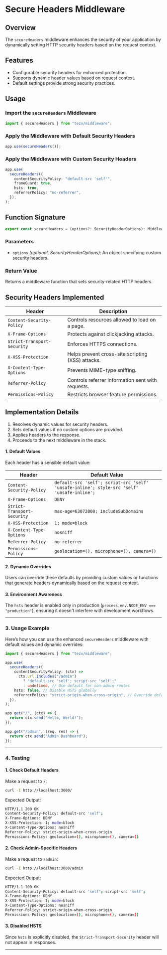 # Secure Headers Middleware

## Overview

The `secureHeaders` middleware enhances the security of your application by dynamically setting HTTP security headers based on the request context.

## Features

- Configurable security headers for enhanced protection.
- Supports dynamic header values based on request context.
- Default settings provide strong security practices.

## Usage

### Import the `secureHeaders` Middleware

```ts
import { secureHeaders } from "tezx/middleware";
```

### Apply the Middleware with Default Security Headers

```ts
app.use(secureHeaders());
```

### Apply the Middleware with Custom Security Headers

```ts
app.use(
  secureHeaders({
    contentSecurityPolicy: "default-src 'self'",
    frameGuard: true,
    hsts: true,
    referrerPolicy: "no-referrer",
  }),
);
```

## Function Signature

```ts
export const secureHeaders = (options?: SecurityHeaderOptions): Middleware;
```

### Parameters

- `options` _(optional, SecurityHeaderOptions)_: An object specifying custom security headers.

### Return Value

Returns a middleware function that sets security-related HTTP headers.

## Security Headers Implemented

| Header                      | Description                                       |
| --------------------------- | ------------------------------------------------- |
| `Content-Security-Policy`   | Controls resources allowed to load on a page.     |
| `X-Frame-Options`           | Protects against clickjacking attacks.            |
| `Strict-Transport-Security` | Enforces HTTPS connections.                       |
| `X-XSS-Protection`          | Helps prevent cross-site scripting (XSS) attacks. |
| `X-Content-Type-Options`    | Prevents MIME-type sniffing.                      |
| `Referrer-Policy`           | Controls referrer information sent with requests. |
| `Permissions-Policy`        | Restricts browser feature permissions.            |

## Implementation Details

1. Resolves dynamic values for security headers.
2. Sets default values if no custom options are provided.
3. Applies headers to the response.
4. Proceeds to the next middleware in the stack.

#### **1. Default Values**

Each header has a sensible default value:

| Header                      | Default Value                                                                              |
| --------------------------- | ------------------------------------------------------------------------------------------ |
| `Content-Security-Policy`   | `default-src 'self'; script-src 'self' 'unsafe-inline'; style-src 'self' 'unsafe-inline';` |
| `X-Frame-Options`           | `DENY`                                                                                     |
| `Strict-Transport-Security` | `max-age=63072000; includeSubDomains`                                                      |
| `X-XSS-Protection`          | `1; mode=block`                                                                            |
| `X-Content-Type-Options`    | `nosniff`                                                                                  |
| `Referrer-Policy`           | `no-referrer`                                                                              |
| `Permissions-Policy`        | `geolocation=(), microphone=(), camera=()`                                                 |

#### **2. Dynamic Overrides**

Users can override these defaults by providing custom values or functions that generate headers dynamically based on the request context.

#### **3. Environment Awareness**

The `hsts` header is enabled only in production (`process.env.NODE_ENV === "production"`), ensuring it doesn't interfere with development workflows.

---

### **3. Usage Example**

Here’s how you can use the enhanced `secureHeaders` middleware with default values and dynamic overrides:

```typescript
import { secureHeaders } from "tezx/middleware";

app.use(
  secureHeaders({
    contentSecurityPolicy: (ctx) =>
      ctx.url.includes("/admin")
        ? "default-src 'self'; script-src 'self';"
        : undefined, // Use default for non-admin routes
    hsts: false, // Disable HSTS globally
    referrerPolicy: "strict-origin-when-cross-origin", // Override default
  }),
);

app.get("/", (ctx) => {
  return ctx.send("Hello, World!");
});

app.get("/admin", (req, res) => {
  return ctx.send("Admin Dashboard");
});
```

---

### **4. Testing**

#### **1. Check Default Headers**

Make a request to `/`:

```bash
curl -I http://localhost:3000/
```

Expected Output:

```bash
HTTP/1.1 200 OK
Content-Security-Policy: default-src 'self';
X-Frame-Options: DENY
X-XSS-Protection: 1; mode=block
X-Content-Type-Options: nosniff
Referrer-Policy: strict-origin-when-cross-origin
Permissions-Policy: geolocation=(), microphone=(), camera=()
```

#### **2. Check Admin-Specific Headers**

Make a request to `/admin`:

```bash
curl -I http://localhost:3000/admin
```

Expected Output:

```bash
HTTP/1.1 200 OK
Content-Security-Policy: default-src 'self'; script-src 'self';
X-Frame-Options: DENY
X-XSS-Protection: 1; mode=block
X-Content-Type-Options: nosniff
Referrer-Policy: strict-origin-when-cross-origin
Permissions-Policy: geolocation=(), microphone=(), camera=()
```

#### **3. Disabled HSTS**

Since `hsts` is explicitly disabled, the `Strict-Transport-Security` header will not appear in responses.

---
